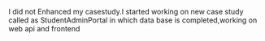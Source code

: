 I did not Enhanced my casestudy.I started working on new case study called as StudentAdminPortal in which data base is completed,working on web api and frontend
